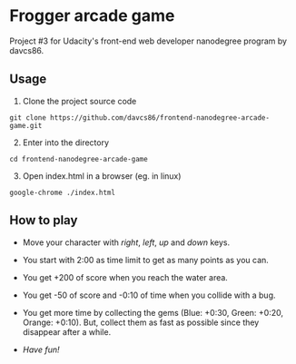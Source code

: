 # Frogger arcade game

Project #3 for Udacity's front-end web developer nanodegree program by davcs86.

## Usage

1. Clone the project source code
```
git clone https://github.com/davcs86/frontend-nanodegree-arcade-game.git
```

2. Enter into the directory
```
cd frontend-nanodegree-arcade-game
```

3. Open index.html in a browser (eg. in linux)
```
google-chrome ./index.html
```

## How to play

* Move your character with _right_, _left_, _up_ and _down_ keys.

* You start with 2:00 as time limit to get as many points as you can.

* You get +200 of score when you reach the water area.

* You get -50 of score and -0:10 of time when you collide with a bug.

* You get more time by collecting the gems (Blue: +0:30, Green: +0:20, Orange: +0:10). But, collect them as fast as possible since they disappear after a while.

* _Have fun!_
